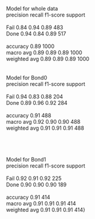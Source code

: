  Model for whole data\
              precision    recall  f1-score   support\
\
        Fail       0.84      0.94      0.89       483\
        Done       0.94      0.84      0.89       517\
\
    accuracy                           0.89      1000\
   macro avg       0.89      0.89      0.89      1000\
weighted avg       0.89      0.89      0.89      1000\
\
\
Model for Bond0\
              precision    recall  f1-score   support\
\
        Fail       0.94      0.83      0.88       204\
        Done       0.89      0.96      0.92       284\
\
    accuracy                           0.91       488\
   macro avg       0.92      0.90      0.90       488\
weighted avg       0.91      0.91      0.91       488\
\
\
\
\
Model for Bond1\
              precision    recall  f1-score   support\
\
        Fail       0.92      0.91      0.92       225\
        Done       0.90      0.90      0.90       189\
\
    accuracy                           0.91       414\
   macro avg       0.91      0.91      0.91       414\
weighted avg       0.91      0.91      0.91       414}